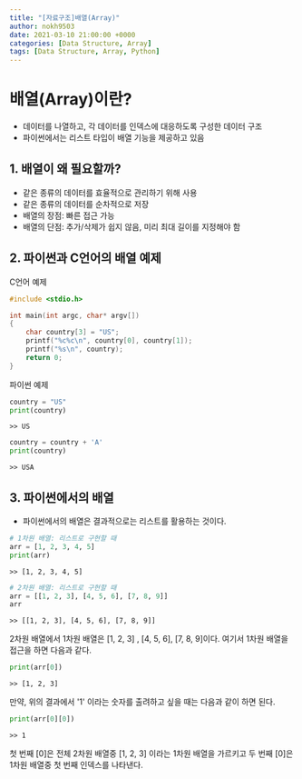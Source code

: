 ```yaml
---
title: "[자료구조]배열(Array)"
author: nokh9503
date: 2021-03-10 21:00:00 +0000
categories: [Data Structure, Array]
tags: [Data Structure, Array, Python]
---
```


# 배열(Array)이란?

- 데이터를 나열하고, 각 데이터를 인덱스에 대응하도록 구성한 데이터 구조
- 파이썬에서는 리스트 타입이 배열 기능을 제공하고 있음

## 1. 배열이 왜 필요할까?

- 같은 종류의 데이터를 효율적으로 관리하기 위해 사용
- 같은 종류의 데이터를 순차적으로 저장
- 배열의 장점: 빠른 접근 가능
- 배열의 단점: 추가/삭제가 쉽지 않음, 미리 최대 길이를 지정해야 함

## 2. 파이썬과 C언어의 배열 예제

C언어 예제
```C
#include <stdio.h>

int main(int argc, char* argv[])
{
    char country[3] = "US";
    printf("%c%c\n", country[0], country[1]);
    printf("%s\n", country);
    return 0;
}
```

파이썬 예제
```python
country = "US"
print(country)
```

```
>> US
```

```python
country = country + 'A'
print(country)
```

```
>> USA
```

## 3. 파이썬에서의 배열

- 파이썬에서의 배열은 결과적으로는 리스트를 활용하는 것이다.

```python
# 1차원 배열: 리스트로 구현할 때
arr = [1, 2, 3, 4, 5]
print(arr)
```

```
>> [1, 2, 3, 4, 5]
```

```python
# 2차원 배열: 리스트로 구현할 때
arr = [[1, 2, 3], [4, 5, 6], [7, 8, 9]]
arr
```

```
>> [[1, 2, 3], [4, 5, 6], [7, 8, 9]]
```

2차원 배열에서 1차원 배열은 [1, 2, 3] , [4, 5, 6], [7, 8, 9]이다. 여기서 1차원 배열을 접근을 하면 다음과 같다.

```python
print(arr[0])
```

```
>> [1, 2, 3]
```

만약, 위의 결과에서 '1' 이라는 숫자를 출려하고 싶을 때는 다음과 같이 하면 된다.

```python
print(arr[0][0])
```

```
>> 1
```

첫 번째 [0]은 전체 2차원 배열중 [1, 2, 3] 이라는 1차원 배열을 가르키고 두 번째 [0]은 1차원 배열중 첫 번째 인덱스를 나타낸다.